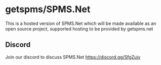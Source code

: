 # getspms/SPMS.Net 

This is a hosted version of SPMS.Net which will be made available as an open source project, supported hosting to be provided by getspms.net


## Discord

Join our discord to discuss SPMS.Net https://discord.gg/SfgZujv
